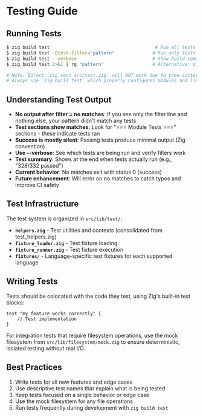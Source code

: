 # Testing Guide

## Running Tests
```bash
$ zig build test                                       # Run all tests
$ zig build test -Dtest-filter="pattern"              # Run only tests matching pattern
$ zig build test --verbose                            # Show build commands and execution
$ zig build test 2>&1 | rg "pattern"                  # Alternative: pipe output to filter

# Note: Direct `zig test src/test.zig` will NOT work due to tree-sitter module dependencies
# Always use `zig build test` which properly configures modules and links libraries
```

## Understanding Test Output
- **No output after filter = no matches**: If you see only the filter line and nothing else, your pattern didn't match any tests
- **Test sections show matches**: Look for "=== Module Tests ===" sections - these indicate tests ran
- **Success is mostly silent**: Passing tests produce minimal output (Zig convention)
- **Use --verbose**: See which tests are being run and verify filters work
- **Test summary**: Shows at the end when tests actually run (e.g., "328/332 passed")
- **Current behavior**: No matches exit with status 0 (success)
- **Future enhancement**: Will error on no matches to catch typos and improve CI safety

## Test Infrastructure

The test system is organized in `src/lib/test/`:
- **`helpers.zig`** - Test utilities and contexts (consolidated from test_helpers.zig)
- **`fixture_loader.zig`** - Test fixture loading
- **`fixture_runner.zig`** - Test fixture execution
- **`fixtures/`** - Language-specific test fixtures for each supported language

## Writing Tests

Tests should be colocated with the code they test, using Zig's built-in test blocks:

```zig
test "my feature works correctly" {
    // Test implementation
}
```

For integration tests that require filesystem operations, use the mock filesystem from `src/lib/filesystem/mock.zig` to ensure deterministic, isolated testing without real I/O.

## Best Practices
1. Write tests for all new features and edge cases
2. Use descriptive test names that explain what is being tested
3. Keep tests focused on a single behavior or edge case
4. Use the mock filesystem for any file operations
5. Run tests frequently during development with `zig build test`